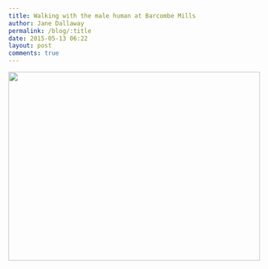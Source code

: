 ```yaml
---
title: Walking with the male human at Barcombe Mills
author: Jane Dallaway
permalink: /blog/:title
date: 2015-05-13 06:22
layout: post
comments: true
---
```


<div><a href="http://static.skitters.dallaway.com/tp_IMG_1113.JPG"><img src="http://static.skitters.dallaway.com/tp_thumb_IMG_1113.JPG" width="500" height="375"/></a></div>



  




      
